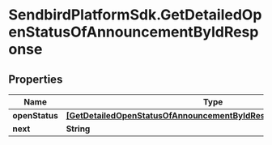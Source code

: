 # SendbirdPlatformSdk.GetDetailedOpenStatusOfAnnouncementByIdResponse

## Properties

Name | Type | Description | Notes
------------ | ------------- | ------------- | -------------
**openStatus** | [**[GetDetailedOpenStatusOfAnnouncementByIdResponseOpenStatusInner]**](GetDetailedOpenStatusOfAnnouncementByIdResponseOpenStatusInner.md) |  | [optional] 
**next** | **String** |  | [optional] 


